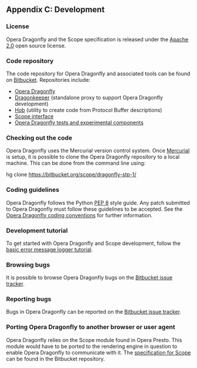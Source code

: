 ## Appendix C: Development

### License

Opera Dragonfly and the Scope specification is released under the <a href="http://dev.opera.com/licenses/apache/">Apache 2.0</a> open source license. 

### Code repository

The code repository for Opera Dragonfly and associated tools can be found on <a href="https://bitbucket.org/">Bitbucket</a>. Repositories include:

* <a href="https://bitbucket.org/scope/dragonfly-stp-1/">Opera Dragonfly</a>
* <a href="https://bitbucket.org/scope/dragonkeeper/">Dragonkeeper</a> (standalone proxy to support Opera Dragonfly development)
* <a href="https://bitbucket.org/scope/hob/">Hob</a> (utility to create code from Protocol Buffer descriptions)
* <a href="https://bitbucket.org/scope/scope-services/overview">Scope interface</a>
* <a href="https://bitbucket.org/scope/scope.bitbucket.org/overview">Opera Dragonfly tests and experimental components</a>

### Checking out the code

Opera Dragonfly uses the Mercurial version control system. Once <a href="http://mercurial.selenic.com/">Mercurial</a> is setup, it is possible to clone the Opera Dragonfly repository to a local machine. This can be done from the command line using:

hg clone https://bitbucket.org/scope/dragonfly-stp-1/

### Coding guidelines

Opera Dragonfly follows the Python <a href="http://www.python.org/dev/peps/pep-0008/">PEP 8</a> style guide. Any patch submitted to Opera Dragonfly must follow these guidelines to be accepted. See the <a href="https://bitbucket.org/scope/dragonfly-stp-1/wiki/styleguide">Opera Dragonfly coding conventions</a> for further information.

### Development tutorial

To get started with Opera Dragonfly and Scope development, follow the <a href="https://dragonfly.opera.com/app/scope-interface/tutorial-console-logger.html">basic error message logger tutorial</a>.

### Browsing bugs

It is possible to browse Opera Dragonfly bugs on the <a href="https://bitbucket.org/scope/dragonfly-stp-1/issues">Bitbucket issue tracker</a>.

### Reporting bugs

Bugs in Opera Dragonfly can be reported on the <a href="https://bitbucket.org/scope/dragonfly-stp-1/issues/new">Bitbucket issue tracker</a>.

### Porting Opera Dragonfly to another browser or user agent

Opera Dragonfly relies on the Scope module found in Opera Presto. This module would have to be ported to the rendering engine in question to enable Opera Dragonfly to communicate with it. The <a href="https://bitbucket.org/scope/scope-services/">specification for Scope</a> can be found in the Bitbucket repository. 